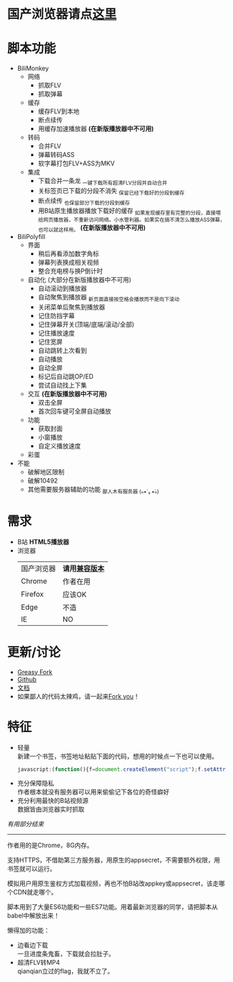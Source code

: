 # 国产浏览器请点[这里](https://github.com/Xmader/bilitwin/raw/master/biliTwinBabelCompiled.user.js)

# 脚本功能
* BiliMonkey
    * 网络
        * 抓取FLV
        * 抓取弹幕
    * 缓存
        * 缓存FLV到本地
        * 断点续传
        * 用缓存加速播放器 **(在新版播放器中不可用)**
    * 转码
        * 合并FLV
        * 弹幕转码ASS
        * 软字幕打包FLV+ASS为MKV
    * 集成
        * 下载合并一条龙 <sub>一键下载所有超清FLV分段并自动合并</sub>
        * 关标签页已下载的分段不消失 <sub>保留已经下载好的分段到缓存</sub>
        * 断点续传 <sub>也保留部分下载的分段到缓存</sub>
        * 用B站原生播放器播放下载好的缓存 <sub>如果发现缓存里有完整的分段，直接喂给网页播放器，不重新访问网络。小水管利器。如果实在搞不清怎么播放ASS弹幕，也可以就这样用。</sub> **(在新版播放器中不可用)**
* BiliPolyfill
    * 界面
        * 稍后再看添加数字角标
        * 弹幕列表换成相关视频
        * 整合充电榜与换P倒计时
    * 自动化 (大部分在新版播放器中不可用)
        * 自动滚动到播放器
        * 自动聚焦到播放器 <sub>新页面直接按空格会播放而不是向下滚动</sub>
        * 关闭菜单后聚焦到播放器
        * 记住防挡字幕
        * 记住弹幕开关(顶端/底端/滚动/全部)
        * 记住播放速度
        * 记住宽屏
        * 自动跳转上次看到
        * 自动播放
        * 自动全屏
        * 标记后自动跳OP/ED
        * 尝试自动找上下集
    * 交互 **(在新版播放器中不可用)**
        * 双击全屏
        * 首次回车键可全屏自动播放
    * 功能
        * 获取封面
        * 小窗播放
        * 自定义播放速度
    * 彩蛋
* 不能
    * 破解地区限制
    * 破解10492
    * 其他需要服务器辅助的功能 <sub>鄙人木有服务器 (๑•́ ₃ •̀๑)</sub>

# 需求
<ul>
    <li>
        B站 <strong>HTML5播放器</strong>
    </li>
    <li>
        浏览器
        <br>
        <table>
            <tbody>
            <tr>
                <td>国产浏览器</td>
                <td><strong>请用<a href="https://github.com/Xmader/bilitwin/raw/master/biliTwinBabelCompiled.user.js">兼容版本</a></strong></td>
            </tr>
            <tr>
                <td>Chrome</td>
                <td>作者在用</td>
            </tr>
            <tr>
                <td>Firefox</td>
                <td>应该OK</td>
            </tr>
            <tr>
                <td>Edge</td>
                <td>不造</td>
            </tr>
            <tr>
                <td>IE</td>
                <td>NO</td>
            </tr>
            </tbody>
        </table>
    </li>
</ul>

# 更新/讨论
* [Greasy Fork](https://greasyfork.org/zh-CN/scripts/27819)
* [Github](https://github.com/liqi0816/bilitwin)
* [文档](https://github.com/liqi0816/bilitwin/tree/master/docs)
* 如果鄙人的代码太辣鸡，请一起来[Fork you](https://github.com/liqi0816/bilitwin)！

# 特征
* 轻量  
  新建一个书签，书签地址粘贴下面的代码，想用的时候点一下也可以使用。  
  ```javascript
  javascript:(function(){f=document.createElement("script");f.setAttribute("src","https://github.com/Xmader/bilitwin/raw/master/biliTwinBabelCompiled.user.js");document.body.appendChild(f)})()
  ```
* 充分保障隐私  
  作者根本就没有服务器可以用来偷偷记下各位的奇怪癖好
* 充分利用最快的B站视频源  
  数据皆由浏览器实时抓取

*有用部分结束*

----------

作者用的是Chrome，8G内存。

支持HTTPS，不借助第三方服务器，用原生的appsecret，不需要额外权限，用书签就可以运行。

模拟用户用原生鉴权方式加载视频，再也不怕B站改appkey或appsecret，该走哪个CDN就走哪个。

脚本用到了大量ES6功能和一些ES7功能。用着最新浏览器的同学，请把脚本从babel中解放出来！

懒得加的功能：
* 边看边下载  
  一旦进度条鬼畜，下载就会拉肚子。
* 超清FLV转MP4  
  qianqian立过的flag，我就不立了。
